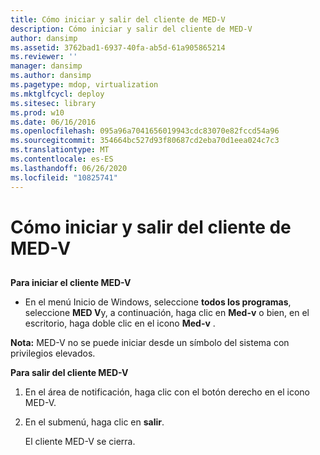 ```yaml
---
title: Cómo iniciar y salir del cliente de MED-V
description: Cómo iniciar y salir del cliente de MED-V
author: dansimp
ms.assetid: 3762bad1-6937-40fa-ab5d-61a905865214
ms.reviewer: ''
manager: dansimp
ms.author: dansimp
ms.pagetype: mdop, virtualization
ms.mktglfcycl: deploy
ms.sitesec: library
ms.prod: w10
ms.date: 06/16/2016
ms.openlocfilehash: 095a96a7041656019943cdc83070e82fccd54a96
ms.sourcegitcommit: 354664bc527d93f80687cd2eba70d1eea024c7c3
ms.translationtype: MT
ms.contentlocale: es-ES
ms.lasthandoff: 06/26/2020
ms.locfileid: "10825741"
---
```

# Cómo iniciar y salir del cliente de MED-V


## <a href="" id="bkmk-tostarthemed-vclient"></a>


**Para iniciar el cliente MED-V**

-   En el menú Inicio de Windows, seleccione **todos los programas**, seleccione **MED V**y, a continuación, haga clic en **Med-v** o bien, en el escritorio, haga doble clic en el icono **Med-v** .

**Nota:**  MED-V no se puede iniciar desde un símbolo del sistema con privilegios elevados.

 

**Para salir del cliente MED-V**

1.  En el área de notificación, haga clic con el botón derecho en el icono MED-V.

2.  En el submenú, haga clic en **salir**.

    El cliente MED-V se cierra.

 

 





